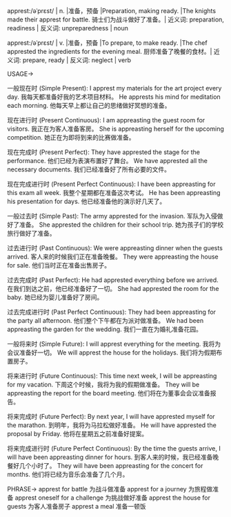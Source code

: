 apprest:/əˈprɛst/ | n. |准备，预备 |Preparation, making ready. |The knights made their apprest for battle. 骑士们为战斗做好了准备。| 近义词: preparation, readiness | 反义词: unpreparedness | noun

apprest:/əˈprɛst/ | v. |准备，预备 |To prepare, to make ready. |The chef apprested the ingredients for the evening meal.  厨师准备了晚餐的食材。| 近义词: prepare, ready | 反义词: neglect | verb



USAGE->

一般现在时 (Simple Present):
I apprest my materials for the art project every day.  我每天都准备好我的艺术项目材料。
He apprests his mind for meditation each morning. 他每天早上都让自己的思绪做好冥想的准备。

现在进行时 (Present Continuous):
I am appreasting the guest room for visitors. 我正在为客人准备客房。
She is appreasting herself for the upcoming competition. 她正在为即将到来的比赛做准备。

现在完成时 (Present Perfect):
They have apprested the stage for the performance. 他们已经为表演布置好了舞台。
We have apprested all the necessary documents. 我们已经准备好了所有必要的文件。

现在完成进行时 (Present Perfect Continuous):
I have been appreasting for this exam all week. 我整个星期都在准备这次考试。
He has been appreasting his presentation for days. 他已经准备他的演示好几天了。

一般过去时 (Simple Past):
The army apprested for the invasion. 军队为入侵做好了准备。
She apprested the children for their school trip. 她为孩子们的学校旅行做好了准备。

过去进行时 (Past Continuous):
We were appreasting dinner when the guests arrived. 客人来的时候我们正在准备晚餐。
They were appreasting the house for sale. 他们当时正在准备出售房子。

过去完成时 (Past Perfect):
He had apprested everything before we arrived. 在我们到达之前，他已经准备好了一切。
She had apprested the room for the baby. 她已经为婴儿准备好了房间。

过去完成进行时 (Past Perfect Continuous):
They had been appreasting for the party all afternoon. 他们整个下午都在为派对做准备。
We had been appreasting the garden for the wedding. 我们一直在为婚礼准备花园。

一般将来时 (Simple Future):
I will apprest everything for the meeting. 我将为会议准备好一切。
We will apprest the house for the holidays. 我们将为假期布置房子。

将来进行时 (Future Continuous):
This time next week, I will be appreasting for my vacation. 下周这个时候，我将为我的假期做准备。
They will be appreasting the report for the board meeting. 他们将在为董事会会议准备报告。

将来完成时 (Future Perfect):
By next year, I will have apprested myself for the marathon. 到明年，我将为马拉松做好准备。
He will have apprested the proposal by Friday. 他将在星期五之前准备好提案。

将来完成进行时 (Future Perfect Continuous):
By the time the guests arrive, I will have been appreasting dinner for hours. 到客人来的时候，我已经准备晚餐好几个小时了。
They will have been appreasting for the concert for months. 他们将已经为音乐会准备了几个月。


PHRASE->
apprest for battle 为战斗做准备
apprest for a journey 为旅程做准备
apprest oneself for a challenge 为挑战做好准备
apprest the house for guests 为客人准备房子
apprest a meal 准备一顿饭
